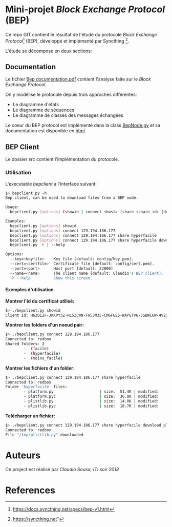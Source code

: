 # Mini-projet *Block Exchange Protocol* (BEP)

Ce repo GIT contient le résultat de l'étude du protocole *Block Exchange Protocol*[^2] (BEP), développé et implémenté par Syncthing [^1].

L'étude se décompose en deux sections:

## Documentation

Le fichier [Bep documentation.pdf](https://githepia.hesge.ch/claudio.martinss/bep-client/raw/master/documentation/bep_documentation.pdf) contient l'analyse faite sur le *Block Exchange Protocol*.

On y modélise le protocole depuis trois approches différentes:

 * Le diagramme d'états
 * Le diagramme de séquences
 * Le diagramme de classes des messages échangées

Le coeur du BEP protocol est implémenté dans la class [BepNode.py](https://githepia.hesge.ch/claudio.martinss/bep-client/raw/master/src/bep/BepNode.py) et sa documentation est disponible en [html](https://githepia.hesge.ch/claudio.martinss/bep-client/raw/master/documentation/html/index.html).

## BEP Client

Le dossier *src* contient l'implémentation du protocole.

### Utilisation

L'executable *bepclient* à l'interface suivant:

~~~~~~~ {.bash }
$> bepclient.py -h
Bep client, can be used to download files from a BEP node.

Usage:
  bepclient.py [options] (showid | connect <host> [share <share_id> [download <remotefile> <localfile>]])

Examples:
  bepclient.py [options] showid
  bepclient.py [options] connect 129.194.186.177
  bepclient.py [options] connect 129.194.186.177 share hyperfacile
  bepclient.py [options] connect 129.194.186.177 share hyperfacile download plistlib.py /tmp/plistlib.py
  bepclient.py -h | --help

Options:
  --key=<keyfile>    Key file [default: config/key.pem].
  --cert=<certfile>  Certificate file [default: config/cert.pem].
  --port=<port>      Host port [default: 22000]
  --name=<name>      The client name [default: Claudio's BEP client].
  -h --help          Show this screen.
~~~~~~~


#### Exemples d'utilisation

**Montrer l'id du certificat utilisé:**

~~~~~~~ {.bash }
$> ./bepclient.py showid
Client id: HG3DI2F-JKKVY3Z-HL5ZCWN-FH53M35-CMGFGE5-WAPGTV6-5SBWC6W-4VZSFA
~~~~~~~

**Montrer les folders d'un noeud pair:**

~~~~~~~ {.bash }
$> ./bepclient.py connect 129.194.186.177
Connected to: redbox
Shared folders: 3
        -  (facile)
        -  (hyperfacile)
        -  (moins_facile)
~~~~~~~

**Montrer les fichiers d'un folder:**

~~~~~~~ {.bash }
$> ./bepclient.py connect 129.194.186.177 share hyperfacile
Connected to: redbox
Folder 'hyperfacile' files:
        - platform.py                    | size:  51.4K | modified:    Nov 02   | blocks: 1
        - platform.pyc                   | size:  36.8K | modified:    Nov 02   | blocks: 1
        - plistlib.py                    | size:  14.8K | modified:    Nov 02   | blocks: 1
        - plistlib.pyc                   | size:  18.7K | modified:    Nov 02   | blocks: 1
~~~~~~~

**Telécharger un fichier:**

~~~~~~~ {.bash }
$> ./bepclient.py connect 129.194.186.177 share hyperfacile download plistlib.py /tmp/plistlib.py
Connected to: redbox
File "/tmp/plistlib.py" downloaded
~~~~~~~

# Auteurs

Ce project est réalisé par *Claudio Sousa, ITI soir 2018*

# References

[^1]: https://syncthing.net"
[^2]: https://docs.syncthing.net/specs/bep-v1.html